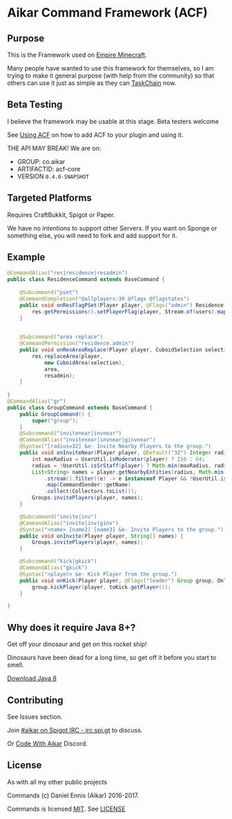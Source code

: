 # Aikar Command Framework (ACF)
## Purpose
This is the Framework used on [Empire Minecraft](https://ref.emc.gs/Aikar?gac=commands.github).

Many people have wanted to use this framework for themselves, so I am trying to make it general purpose (with help from the community) so that others can use it just as simple as they can [TaskChain](https://taskchain.emc.gs) now.

## Beta Testing
I believe the framework may be usable at this stage. Beta testers welcome

See [Using ACF](https://github.com/aikar/commands/wiki/Using-ACF) on how to add ACF to your plugin and using it.

THE API MAY BREAK! We are on:
 - GROUP: co.aikar
 - ARTIFACTID: acf-core
 - VERSION `0.4.0-SNAPSHOT`

## Targeted Platforms
Requires CraftBukkit, Spigot or Paper.

We have no intentions to support other Servers. If you want on Sponge or something else, you will need to fork and add support for it.

## Example
```java
@CommandAlias("res|residence|resadmin")
public class ResidenceCommand extends BaseCommand {
    
    @Subcommand("pset")
    @CommandCompletion("@allplayers:30 @flags @flagstates")
    public void onResFlagPSet(Player player, @Flags("admin") Residence res, EmpireUser[] users, String flag, @Values("@flagstates") String state) {
        res.getPermissions().setPlayerFlag(player, Stream.of(users).map(EmpireUser::getName).collect(Collectors.joining(",")), flag, state, resadmin, true);
    }

    
    @Subcommand("area replace")
    @CommandPermission("residence.admin")
    public void onResAreaReplace(Player player, CuboidSelection selection, @Flags("verbose") Residence res, @Default("main") @Single String area) {
        res.replaceArea(player,
            new CuboidArea(selection),
            area,
            resadmin);
    }
    
}
@CommandAlias("gr")
public class GroupCommand extends BaseCommand {
    public GroupCommand() {
        super("group");
    }
    @Subcommand("invitenear|invnear")
    @CommandAlias("invitenear|invnear|ginvnear")
    @Syntax("[radius=32] &e- Invite Nearby Players to the group.")
    public void onInviteNear(Player player, @Default("32") Integer radius) {
        int maxRadius = UserUtil.isModerator(player) ? 256 : 64;
        radius = !UserUtil.isSrStaff(player) ? Math.min(maxRadius, radius) : radius;
        List<String> names = player.getNearbyEntities(radius, Math.min(128, radius), radius)
            .stream().filter((e) -> e instanceof Player && !UserUtil.isVanished((Player) e))
            .map(CommandSender::getName)
            .collect(Collectors.toList());
        Groups.invitePlayers(player, names);
    }

    @Subcommand("invite|inv")
    @CommandAlias("invite|inv|ginv")
    @Syntax("<name> [name2] [name3] &e- Invite Players to the group.")
    public void onInvite(Player player, String[] names) {
        Groups.invitePlayers(player, names);
    }

    @Subcommand("kick|gkick")
    @CommandAlias("gkick")
    @Syntax("<player> &e- Kick Player from the group.")
    public void onKick(Player player, @Flags("leader") Group group, OnlinePlayer toKick) {
        group.kickPlayer(player, toKick.getPlayer());
    }

}
```
## Why does it require Java 8+?
Get off your dinosaur and get on this rocket ship!

Dinosaurs have been dead for a long time, so get off it before you start to smell.

[Download Java 8](http://www.oracle.com/technetwork/java/javase/downloads/jdk8-downloads-2133151.html)

## Contributing
See Issues section. 

Join [#aikar on Spigot IRC - irc.spi.gt](https://aikarchat.emc.gs) to discuss. 

Or [Code With Aikar](https://aikardiscord.emc.gs) Discord.


## License
As with all my other public projects

Commands (c) Daniel Ennis (Aikar) 2016-2017.

Commands is licensed [MIT](https://tldrlegal.com/license/mit-license). See [LICENSE](LICENSE)


